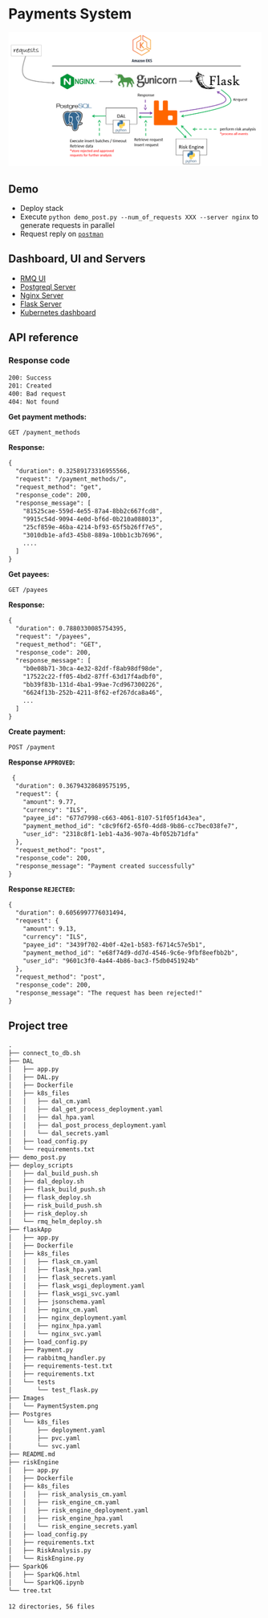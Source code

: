 # Payments System
![Image description](Images/PaymentSystem.png)

## Demo
- Deploy stack
- Execute `python demo_post.py --num_of_requests XXX --server nginx` to generate requests in parallel  
- Request reply on [`postman`](https://web.postman.co)

## Dashboard, UI and Servers
- [RMQ UI](http://a75b10a42d54343d5807c33c915d4027-772471113.eu-central-1.elb.amazonaws.com:15672)
- [Postgreql Server](http://a787283b2acd446988c17a47e610c552-1989815858.eu-central-1.elb.amazonaws.com:5432)
- [Nginx Server](http://a5253817a018c48eb8dc089fc96c18ff-2060703969.eu-central-1.elb.amazonaws.com:80)
- [Flask Server](http://ac3828cb0b1e94a63b8b41fae12c1908-1440347994.eu-central-1.elb.amazonaws.com:8192)
- [Kubernetes dashboard](https://a3fc3325d3af44a78b2ec3ff0248c1c2-187620913.eu-central-1.elb.amazonaws.com:443)


## API reference 
### Response code
```http
200: Success
201: Created
400: Bad request
404: Not found
```

**Get payment methods:**
```http
GET /payment_methods
```
**Response:**
```http
{
  "duration": 0.32589173316955566,
  "request": "/payment_methods/",
  "request_method": "get",
  "response_code": 200,
  "response_message": [
    "81525cae-559d-4e55-87a4-8bb2c667fcd8",
    "9915c54d-9094-4e0d-bf6d-0b210a088013",
    "25cf859e-46ba-4214-bf93-65f5b26ff7e5",
    "3010db1e-afd3-45b8-889a-10bb1c3b7696",
    ....
  ]
}

```
**Get payees:**
```http
GET /payees
```
**Response:**
```http
{
  "duration": 0.7880330085754395,
  "request": "/payees",
  "request_method": "GET",
  "response_code": 200,
  "response_message": [
    "b0e08b71-30ca-4e32-82df-f8ab98df98de",
    "17522c22-ff05-4bd2-87ff-63d17f4adbf0",
    "bb39f83b-131d-4ba1-99ae-7cd967300226",
    "6624f13b-252b-4211-8f62-ef267dca8a46",
    ...
  ]
}
```
**Create payment:**
```http
POST /payment
```
**Response `APPROVED`:**
```http
 {
  "duration": 0.36794328689575195,
  "request": {
    "amount": 9.77,
    "currency": "ILS",
    "payee_id": "677d7998-c663-4061-8107-51f05f1d43ea",
    "payment_method_id": "c8c9f6f2-65f0-4dd8-9b86-cc7bec038fe7",
    "user_id": "2318c8f1-1eb1-4a36-907a-4bf052b71dfa"
  },
  "request_method": "post",
  "response_code": 200,
  "response_message": "Payment created successfully"
}
```
**Response `REJECTED`:**
```http
{
  "duration": 0.6056997776031494,
  "request": {
    "amount": 9.13,
    "currency": "ILS",
    "payee_id": "3439f702-4b0f-42e1-b583-f6714c57e5b1",
    "payment_method_id": "e68f74d9-dd7d-4546-9c6e-9fbf8eefbb2b",
    "user_id": "9601c3f0-4a44-4b86-bac3-f5db0451924b"
  },
  "request_method": "post",
  "response_code": 200,
  "response_message": "The request has been rejected!"
}

```



## Project tree
```
.
├── connect_to_db.sh
├── DAL
│   ├── app.py
│   ├── DAL.py
│   ├── Dockerfile
│   ├── k8s_files
│   │   ├── dal_cm.yaml
│   │   ├── dal_get_process_deployment.yaml
│   │   ├── dal_hpa.yaml
│   │   ├── dal_post_process_deployment.yaml
│   │   └── dal_secrets.yaml
│   ├── load_config.py
│   └── requirements.txt
├── demo_post.py
├── deploy_scripts
│   ├── dal_build_push.sh
│   ├── dal_deploy.sh
│   ├── flask_build_push.sh
│   ├── flask_deploy.sh
│   ├── risk_build_push.sh
│   ├── risk_deploy.sh
│   └── rmq_helm_deploy.sh
├── flaskApp
│   ├── app.py
│   ├── Dockerfile
│   ├── k8s_files
│   │   ├── flask_cm.yaml
│   │   ├── flask_hpa.yaml
│   │   ├── flask_secrets.yaml
│   │   ├── flask_wsgi_deployment.yaml
│   │   ├── flask_wsgi_svc.yaml
│   │   ├── jsonschema.yaml
│   │   ├── nginx_cm.yaml
│   │   ├── nginx_deployment.yaml
│   │   ├── nginx_hpa.yaml
│   │   └── nginx_svc.yaml
│   ├── load_config.py
│   ├── Payment.py
│   ├── rabbitmq_handler.py
│   ├── requirements-test.txt
│   ├── requirements.txt
│   └── tests
│       └── test_flask.py
├── Images
│   └── PaymentSystem.png
├── Postgres
│   └── k8s_files
│       ├── deployment.yaml
│       ├── pvc.yaml
│       └── svc.yaml
├── README.md
├── riskEngine
│   ├── app.py
│   ├── Dockerfile
│   ├── k8s_files
│   │   ├── risk_analysis_cm.yaml
│   │   ├── risk_engine_cm.yaml
│   │   ├── risk_engine_deployment.yaml
│   │   ├── risk_engine_hpa.yaml
│   │   └── risk_engine_secrets.yaml
│   ├── load_config.py
│   ├── requirements.txt
│   ├── RiskAnalysis.py
│   └── RiskEngine.py
├── SparkQ6
│   ├── SparkQ6.html
│   └── SparkQ6.ipynb
└── tree.txt

12 directories, 56 files
```
